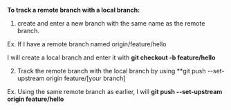 **To track a remote branch with a local branch:**

1. create and enter a new branch with the same name as the remote branch.

Ex. If I have a remote branch named origin/feature/hello

I will create a local branch and enter it with **git checkout -b feature/hello**

2. Track the remote branch with the local branch by using **git push --set-upstream origin feature/[your branch]

Ex. Using the same remote branch as earlier, I will **git push --set-upstream origin feature/hello**